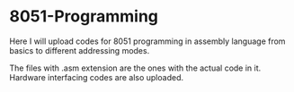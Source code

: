 # 8051-Programming
Here I will upload codes for 8051 programming in assembly language from basics to different addressing modes.


The files with .asm extension are the ones with the actual code in it.
Hardware interfacing codes are also uploaded.
